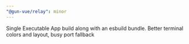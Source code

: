```yaml
---
"@gun-vue/relay": minor
---
```


Single Executable App build along with an esbuild bundle. Better terminal colors and layout, busy port fallback
